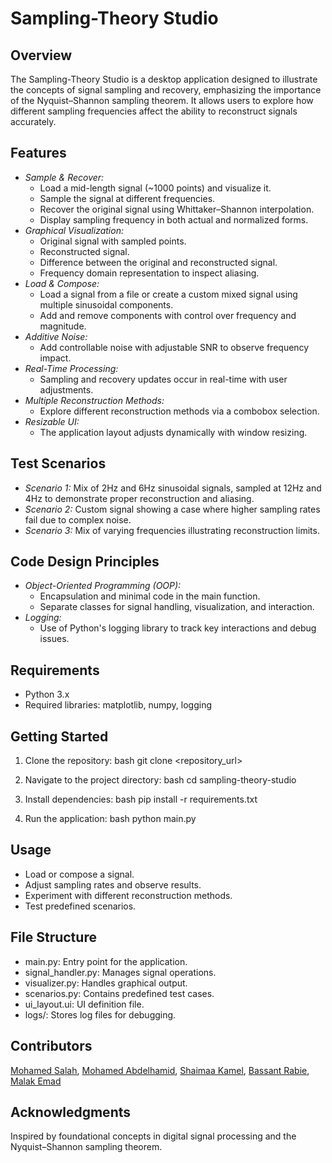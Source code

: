 # Sampling-Theory Studio

## Overview
The Sampling-Theory Studio is a desktop application designed to illustrate the concepts of signal sampling and recovery, emphasizing the importance of the Nyquist–Shannon sampling theorem. It allows users to explore how different sampling frequencies affect the ability to reconstruct signals accurately.

## Features
- *Sample & Recover:*
  - Load a mid-length signal (~1000 points) and visualize it.
  - Sample the signal at different frequencies.
  - Recover the original signal using Whittaker–Shannon interpolation.
  - Display sampling frequency in both actual and normalized forms.
- *Graphical Visualization:*
  - Original signal with sampled points.
  - Reconstructed signal.
  - Difference between the original and reconstructed signal.
  - Frequency domain representation to inspect aliasing.
- *Load & Compose:*
  - Load a signal from a file or create a custom mixed signal using multiple sinusoidal components.
  - Add and remove components with control over frequency and magnitude.
- *Additive Noise:*
  - Add controllable noise with adjustable SNR to observe frequency impact.
- *Real-Time Processing:*
  - Sampling and recovery updates occur in real-time with user adjustments.
- *Multiple Reconstruction Methods:*
  - Explore different reconstruction methods via a combobox selection.
- *Resizable UI:*
  - The application layout adjusts dynamically with window resizing.

## Test Scenarios
- *Scenario 1:* Mix of 2Hz and 6Hz sinusoidal signals, sampled at 12Hz and 4Hz to demonstrate proper reconstruction and aliasing.
- *Scenario 2:* Custom signal showing a case where higher sampling rates fail due to complex noise.
- *Scenario 3:* Mix of varying frequencies illustrating reconstruction limits.

## Code Design Principles
- *Object-Oriented Programming (OOP):*
  - Encapsulation and minimal code in the main function.
  - Separate classes for signal handling, visualization, and interaction.
- *Logging:*
  - Use of Python's logging library to track key interactions and debug issues.

## Requirements
- Python 3.x
- Required libraries: matplotlib, numpy, logging

## Getting Started
1. Clone the repository:
   bash
   git clone <repository_url>
   
2. Navigate to the project directory:
   bash
   cd sampling-theory-studio
   
3. Install dependencies:
   bash
   pip install -r requirements.txt
   
4. Run the application:
   bash
   python main.py
   

## Usage
- Load or compose a signal.
- Adjust sampling rates and observe results.
- Experiment with different reconstruction methods.
- Test predefined scenarios.

## File Structure
- main.py: Entry point for the application.
- signal_handler.py: Manages signal operations.
- visualizer.py: Handles graphical output.
- scenarios.py: Contains predefined test cases.
- ui_layout.ui: UI definition file.
- logs/: Stores log files for debugging.

## Contributors        

 [Mohamed Salah](https://github.com/MuhamedSalah10),
 [Mohamed Abdelhamid](https://github.com/mohamed5841), 
 [Shaimaa Kamel](https://github.com/Shaimaakamel474),
 [Bassant Rabie](https://github.com/bassantrabie),
 [Malak Emad](https://github.com/malak-emad) 


## Acknowledgments
Inspired by foundational concepts in digital signal processing and the Nyquist–Shannon sampling theorem.
